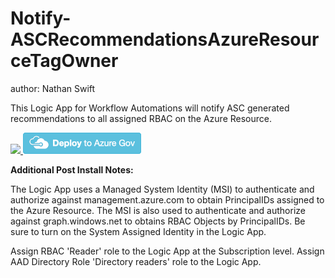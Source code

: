 # Notify-ASCRecommendationsAzureResourceTagOwner
author: Nathan Swift

This Logic App for Workflow Automations will notify ASC generated recommendations to all assigned RBAC on the Azure Resource.

<a href="https://portal.azure.com/#create/Microsoft.Template/uri/https%3A%2F%2Fraw.githubusercontent.com%2FAzure%2FAzure-Security-Center%2Fmaster%2FRemediation%2520scripts%FNotify%2520users%2520responsible%2520for%2520Azure%2520resource%2Fazuredeploy.json" target="_blank">
    <img src="https://aka.ms/deploytoazurebutton"/>
</a>
<a href="https://portal.azure.us/#create/Microsoft.Template/uri/https%3A%2F%2Fraw.githubusercontent.com%2FAzure%2FAzure-Security-Center%2Fmaster%2FRemediation%2520scripts%FNotify%2520users%2520responsible%2520for%2520Azure%2520resource%2Fazuredeploy.json" target="_blank">
<img src="https://raw.githubusercontent.com/Azure/azure-quickstart-templates/master/1-CONTRIBUTION-GUIDE/images/deploytoazuregov.png"/>
</a>

**Additional Post Install Notes:**

The Logic App uses a Managed System Identity (MSI) to authenticate and authorize against management.azure.com to obtain PrincipalIDs assigned to the Azure Resource. The MSI is also used to authenticate and authorize against graph.windows.net to obtains RBAC Objects by PrincipalIDs. Be sure to turn on the System Assigned Identity in the Logic App. 

Assign RBAC 'Reader' role to the Logic App at the Subscription level.
Assign AAD Directory Role 'Directory readers' role to the Logic App.